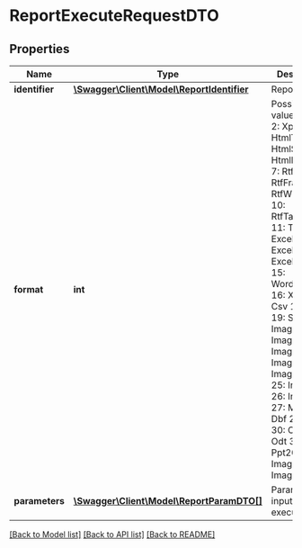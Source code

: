 # ReportExecuteRequestDTO

## Properties
Name | Type | Description | Notes
------------ | ------------- | ------------- | -------------
**identifier** | [**\Swagger\Client\Model\ReportIdentifier**](ReportIdentifier.md) | Report Id | [optional] 
**format** | **int** | Possible values:  1: Pdf  2: Xps  3: HtmlTable  4: HtmlSpan  5: HtmlDiv  6: Rtf  7: RtfTable  8: RtfFrame  9: RtfWinWord  10: RtfTabbedText  11: Text  12: Excel  13: ExcelXml  14: Excel2007  15: Word2007  16: Xml  17: Csv  18: Dif  19: Sylk  20: ImageGif  21: ImageBmp  22: ImagePng  23: ImageTiff  24: ImageJpeg  25: ImagePcx  26: ImageEmf  27: Mht  28: Dbf  29: Html  30: Ods  31: Odt  32: Ppt2007  33: ImageSvg  34: ImageSvgz | [optional] 
**parameters** | [**\Swagger\Client\Model\ReportParamDTO[]**](ReportParamDTO.md) | Parameters to input for the execution | [optional] 

[[Back to Model list]](../README.md#documentation-for-models) [[Back to API list]](../README.md#documentation-for-api-endpoints) [[Back to README]](../README.md)


